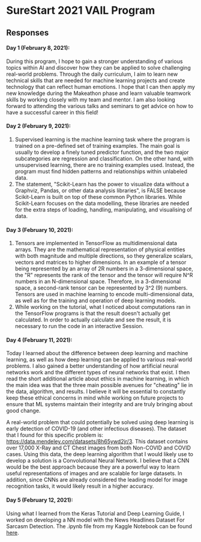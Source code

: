 # SureStart 2021 VAIL Program

## Responses

#### Day 1 (February 8, 2021):
During this program, I hope to gain a stronger understanding of various topics within AI and discover how they can be applied to solve challenging real-world problems. Through the daily curriculum, I aim to learn new technical skills that are needed for machine learning projects and create technology that can reflect human emotions. I hope that I can then apply my new knowledge during the Makeathon phase and learn valuable teamwork skills by working closely with my team and mentor. I am also looking forward to attending the various talks and seminars to get advice on how to have a successful career in this field!

#### Day 2 (February 9, 2021): 
1. Supervised learning is the machine learning task where the program is trained on a pre-defined set of training examples. The main goal is usually to develop a finely tuned predictor function, and the two major subcategories are regression and classification. On the other hand, with unsupervised learning, there are no training examples used. Instead, the program must find hidden patterns and relationships within unlabeled data.
2. The statement, "Scikit-Learn has the power to visualize data without a Graphviz, Pandas, or other data analysis libraries", is FALSE because Scikit-Learn is built on top of these common Python libraries. While Scikit-Learn focuses on the data modelling, these libraries are needed for the extra steps of loading, handling, manipulating, and visualising of data.

#### Day 3 (February 10, 2021):
1. Tensors are implemented in TensorFlow as multidimensional data arrays. They are the mathematical representation of physical entities with both magnitude and multiple directions, so they generalize scalars, vectors and matrices to higher dimensions. In an example of a tensor being represented by an array of 2R numbers in a 3-dimensional space, the "R" represents the rank of the tensor and the tensor will require N^R numbers in an N-dimensional space. Therefore, in a 3-dimensional space, a second-rank tensor can be represented by 3^2 (9) numbers. Tensors are used in machine learning to encode multi-dimensional data, as well as for the training and operation of deep learning models.
2. While working on the tutorial, what I noticed about computations ran in the TensorFlow programs is that the result doesn't actually get calculated. In order to actually calculate and see the result, it is necessary to run the code in an interactive Session.

#### Day 4 (February 11, 2021):
Today I learned about the difference between deep learning and machine learning, as well as how deep learning can be applied to various real-world problems. I also gained a better understanding of how artificial neural networks work and the different types of neural networks that exist. I then read the short additional article about ethics in machine learning, in which the main idea was that the three main possible avenues for "cheating" lie in the data, algorithm, and results. I believe it will be essential to constantly keep these ethical concerns in mind while working on future projects to ensure that ML systems maintain their integrity and are truly bringing about good change.

A real-world problem that could potentially be solved using deep learning is early detection of COVID-19 (and other infectious diseases). The dataset that I found for this specific problem is: https://data.mendeley.com/datasets/8h65ywd2jr/3. This dataset contains over 17,000 X-Ray and CT Chest images from both Non-COVID and COVID cases. Using this data, the deep learning algorithm that I would likely use to develop a solution is a Convolutional Neural Network. I believe that a CNN would be the best approach because they are a powerful way to learn useful representations of images and are scalable for large datasets. In addition, since CNNs are already considered the leading model for image recognition tasks, it would likely result in a higher accuracy.

#### Day 5 (February 12, 2021):
Using what I learned from the Keras Tutorial and Deep Learning Guide, I worked on developing a NN model with the News Headlines Dataset For Sarcasm Detection. The .ipynb file from my Kaggle Notebook can be found [here](https://www.kaggle.com/angiechoi/sarcasm-detection).
